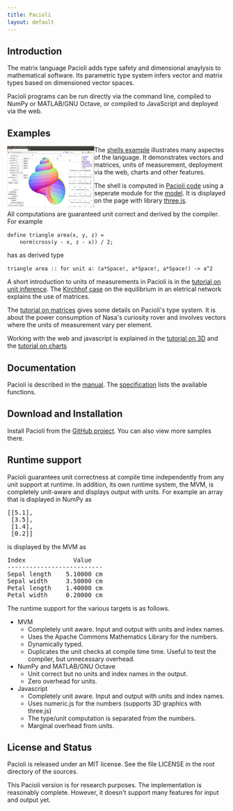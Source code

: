 ```yaml
---
title: Pacioli 
layout: default
---
```



Introduction
------------

The matrix language Pacioli adds type safety and dimensional anaylysis
to mathematical software. Its parametric type system infers vector and
matrix types based on dimensioned vector spaces.

Pacioli programs can be run directly via the command line, compiled to
NumPy or MATLAB/GNU Octave, or compiled to JavaScript and deployed via 
the web. 


Examples
--------

[<img src="shells.png"
      alt="Snapshot of a shell model"
      title="The Shells Case"
      align="left"
      width="200px">][shells] 
      
The [shells example][shells] illustrates many aspectes of the
language. It demonstrates vectors and matrices, units of measurement,
deployment via the web, charts and other features.

The shell is computed in [Pacioli code][prog] using a seperate module
for the [model][proglib]. It is displayed on the page with library
[three.js][three].

All computations are guaranteed unit correct and derived by the
compiler. For example

    define triangle area(x, y, z) =
        norm(cross(y - x, z - x)) / 2;

has as derived type

    triangle area :: for unit a: (a*Space!, a*Space!, a*Space!) -> a^2

A short introduction to units of measurements in Pacioli is in the
[tutorial on unit inference][inference].  The [Kirchhof
case][kirchhof] on the equilibrium in an eletrical network explains
the use of matrices.

The [tutorial on matrices][matrices] gives some details on Pacioli's
type system. It is about the power consumption of Nasa's curiosity
rover and involves vectors where the units of measurement vary per
element.

Working with the web and javascript is explained in the [tutorial on
3D][space] and the [tutorial on charts][charts]

[shells]: shells
[three]: http://threejs.org/
[prog]: https://raw.githubusercontent.com/pgriffel/pacioli/master/samples/shells/shells.pacioli
[proglib]: https://raw.githubusercontent.com/pgriffel/pacioli/master/samples/shells/model.pacioli
[inference]: unit-inference.html
[matrices]: matrices.html
[kirchhof]: kirchhof.html
[space]: space.html
[charts]: charts.html


Documentation
-------------

Pacioli is described in the [manual](manual.html). The
[specification](specification.html) lists the available functions.


Download and Installation
-------------------------

Install Pacioli from the [GitHub project][home]. You can also view
more samples there.

[home]: https://github.com/pgriffel/pacioli


Runtime support
---------------

Pacioli guarantees unit correctness at compile time independently from
any unit support at runtime. In addition, its own runtime system, the MVM,
is completely unit-aware and displays output with units. For example 
an array that is displayed in NumPy as
<pre>
[[5.1],
 [3.5],
 [1.4],
 [0.2]]
</pre>
is displayed by the MVM as
<pre>
Index             Value
--------------------------
Sepal length    5.10000 cm 
Sepal width     3.50000 cm
Petal length    1.40000 cm
Petal width     0.20000 cm
</pre>


The runtime support for the various targets is as follows.

<ul>
  <li>MVM
    <ul>
      <li>Completely unit aware. Input and output with units and index names.</li>
      <li>Uses the Apache Commons Mathematics Library for the numbers.</li>
      <li>Dynamically typed.</li>
      <li>Duplicates the unit checks at compile time time. Useful to test
          the compiler, but unnecessary overhead.</li>
    </ul>
  </li>
  <li>NumPy and MATLAB/GNU Octave
    <ul>
      <li>Unit correct but no units and index names in
          the output.</li>
      <li>Zero overhead for units.</li>
    </ul>
  </li>      
  <li>Javascript
    <ul>
      <li>Completely unit aware. Input and output with units and index names.</li>
      <li>Uses numeric.js for the numbers (supports 3D graphics with three.js)</li>
      <li>The type/unit computation is separated from the
          numbers.</li>
      <li> Marginal overhead from units.</li>
    </ul>
  </li>
</ul>


License and Status
------------------

Pacioli is released under an MIT license. See the file LICENSE in the
root directory of the sources.

This Pacioli version is for research purposes. The implementation is
reasonably complete. However, it doesn't support many features for
input and output yet.
